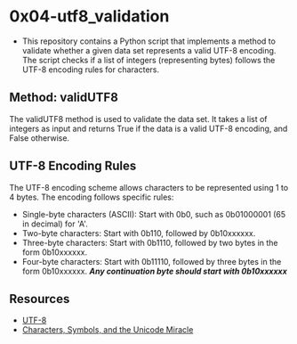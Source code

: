 # 0x04-utf8_validation
- This repository contains a Python script that implements a method to validate whether a given data set represents a valid UTF-8 encoding. The script checks if a list of integers (representing bytes) follows the UTF-8 encoding rules for characters.

## Method: validUTF8
The validUTF8 method is used to validate the data set. It takes a list of integers as input and returns True if the data is a valid UTF-8 encoding, and False otherwise.

## UTF-8 Encoding Rules
The UTF-8 encoding scheme allows characters to be represented using 1 to 4 bytes. The encoding follows specific rules:

- Single-byte characters (ASCII): Start with 0b0, such as 0b01000001 (65 in decimal) for 'A'.
- Two-byte characters: Start with 0b110, followed by 0b10xxxxxx.
- Three-byte characters: Start with 0b1110, followed by two bytes in the form 0b10xxxxxx.
- Four-byte characters: Start with 0b11110, followed by three bytes in the form 0b10xxxxxx.
***Any continuation byte should start with 0b10xxxxxx***

## Resources
- [UTF-8](https://en.wikipedia.org/wiki/UTF-8)
- [Characters, Symbols, and the Unicode Miracle](https://www.youtube.com/watch?v=MijmeoH9LT4)





